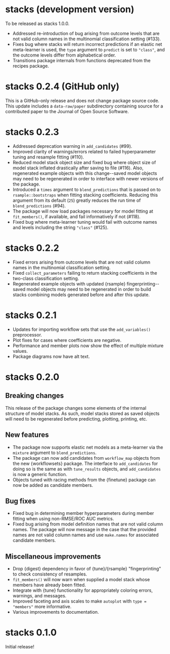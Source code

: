 # stacks (development version)

To be released as stacks 1.0.0.

* Addressed re-introduction of bug arising from outcome levels that are not 
  valid column names in the multinomial classification setting (#133). 
* Fixes bug where stacks will return incorrect predictions if an elastic net
  meta-learner is used, the `type` argument to `predict` is set to `"class"`, 
  and the outcome levels differ from alphabetical order.
* Transitions package internals from functions deprecated from the recipes package.

# stacks 0.2.4 (GitHub only)

This is a GitHub-only release and does not change package source code. This 
update includes a `data-raw/paper` subdirectory containing source for a 
contributed paper to the Journal of Open Source Software.

# stacks 0.2.3

* Addressed deprecation warning in `add_candidates` (#99).
* Improved clarity of warnings/errors related to failed hyperparameter 
  tuning and resample fitting (#110).
* Reduced model stack object size and fixed bug where object size of model stack 
  inflated drastically after saving to file (#116). Also, regenerated example objects 
  with this change--saved model objects may need to be regenerated in order to 
  interface with newer versions of the package.
* Introduced a `times` argument to `blend_predictions` that is passed on to
  `rsample::bootstraps` when fitting stacking coefficients. Reducing this
  argument from its default (`25`) greatly reduces the run time of 
  `blend_predictions` (#94).
* The package will now load packages necessary for model fitting at 
  `fit_members()`, if available, and fail informatively if not (#118).
* Fixed bug where meta-learner tuning would fail with outcome names and levels
  including the string `"class"` (#125).

# stacks 0.2.2

* Fixed errors arising from outcome levels that are not valid column 
  names in the multinomial classification setting. 
* Fixed `collect_parameters` failing to return stacking coefficients
  in the two-class classification setting.
* Regenerated example objects with updated {rsample} fingerprinting--saved 
  model objects may need to be regenerated in order to build stacks combining
  models generated before and after this update.

# stacks 0.2.1

* Updates for importing workflow sets that use the `add_variables()` 
  preprocessor. 
* Plot fixes for cases where coefficients are negative. 
* Performance and member plots now show the effect of multiple mixture values. 
* Package diagrams now have alt text.

# stacks 0.2.0

## Breaking changes

This release of the package changes some elements of the internal structure
of model stacks. As such, model stacks stored as saved objects will need to
be regenerated before predicting, plotting, printing, etc.

## New features

* The package now supports elastic net models as a meta-learner via 
  the `mixture` argument to `blend_predictions`.
* The package can now add candidates from `workflow_map` objects
  from the new {workflowsets} package. The interface to `add_candidates`
  for doing so is the same as with `tune_results` objects, and 
  `add_candidates` is now a generic function.
* Objects tuned with racing methods from the {finetune} package can now be
  added as candidate members.

## Bug fixes

* Fixed bug in determining member hyperparameters during member
  fitting when using non-RMSE/ROC AUC metrics.
* Fixed bug arising from  model definition names that are not valid column 
  names. The package will now message in the case that the provided names
  are not valid column names and use `make.names` for associated candidate
  members.  

## Miscellaneous improvements

* Drop {digest} dependency in favor of {tune}/{rsample} "fingerprinting"
  to check consistency of resamples.
* `fit_members()` will now warn when supplied a model stack whose
  members have already been fitted.
* Integrate with {tune} functionality for appropriately coloring errors, 
  warnings, and messages.
* Improved faceting and axis scales to make `autoplot` with `type = "members"`
  more informative.
* Various improvements to documentation.

# stacks 0.1.0

Initial release!
